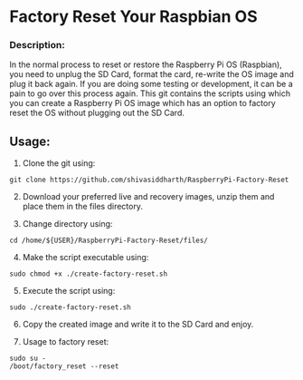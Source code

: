 # Factory Reset Your Raspbian OS    

### Description:   
In the normal process to reset or restore the Raspberry Pi OS (Raspbian), you need to unplug the SD Card, format the card, re-write the OS image and plug it back again.  If you are doing some testing or development, it can be a pain to go over this process again. This git contains the scripts using which you can create a Raspberry Pi OS image which has an option to factory reset the OS without plugging out the SD Card.

## Usage:   

1. Clone the git using:   
```
git clone https://github.com/shivasiddharth/RaspberryPi-Factory-Reset  
```   

2. Download your preferred live and recovery images, unzip them and place them in the files directory.   

3. Change directory using:  
```   
cd /home/${USER}/RaspberryPi-Factory-Reset/files/   
```   

4. Make the script executable using:   
```   
sudo chmod +x ./create-factory-reset.sh  
```   

5. Execute the script using:   
```   
sudo ./create-factory-reset.sh  
```    

6. Copy the created image and write it to the SD Card and enjoy.    

7. Usage to factory reset:   
```  
sudo su -   
/boot/factory_reset --reset    
```    
